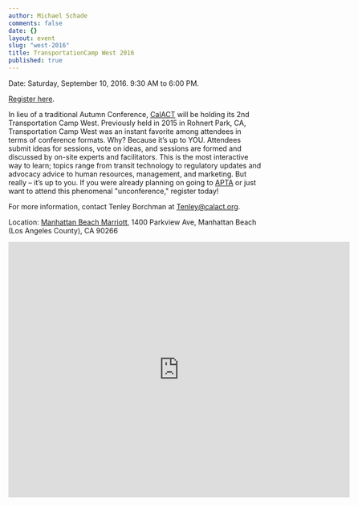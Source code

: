 ```yaml
---
author: Michael Schade
comments: false
date: {}
layout: event
slug: "west-2016"
title: TransportationCamp West 2016
published: true
---
```

Date: Saturday, September 10, 2016. 9:30 AM to 6:00 PM.  

[Register here](https://www.eventbrite.com/e/transportation-camp-west-hosted-by-calact-tickets-27058435509).

In lieu of a traditional Autumn Conference, [CalACT](https://www.calact.org/) will be holding its 2nd Transportation Camp West. Previously held in 2015 in Rohnert Park, CA, Transportation Camp West was an instant favorite among attendees in terms of conference formats. Why? Because it’s up to YOU. Attendees submit ideas for sessions, vote on ideas, and sessions are formed and discussed by on-site experts and facilitators.
This is the most interactive way to learn; topics range from transit technology to regulatory updates and advocacy advice to human resources, management, and marketing. But really – it’s up to you. If you were already planning on going to [APTA](http://www.apta.com/mc/annual/) or just want to attend this phenomenal "unconference," register today!

For more information, contact Tenley Borchman at [Tenley@calact.org](Tenley@calact.org).

Location: [Manhattan Beach Marriott](http://www.marriott.com/hotels/travel/laxmn-manhattan-beach-marriott/), 1400 Parkview Ave, Manhattan Beach (Los Angeles County), CA 90266
<iframe src="https://www.google.com/maps/embed?pb=!1m18!1m12!1m3!1d3311.6011464968446!2d-118.39026858478893!3d33.89992468064766!2m3!1f0!2f0!3f0!3m2!1i1024!2i768!4f13.1!3m3!1m2!1s0x80c2b4066cccc189%3A0xf11940b58766ca55!2s1400+Parkview+Ave%2C+Manhattan+Beach%2C+CA+90266!5e0!3m2!1sen!2sus!4v1470888300158" width="680" height="510" frameborder="0" style="border:0" allowfullscreen></iframe>

